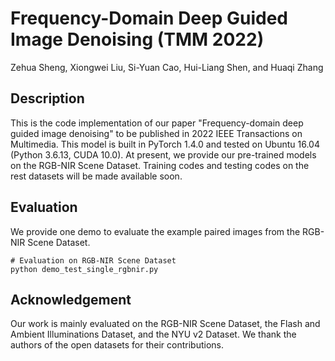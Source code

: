 # Frequency-Domain Deep Guided Image Denoising (TMM 2022)
Zehua Sheng, Xiongwei Liu, Si-Yuan Cao, Hui-Liang Shen, and Huaqi Zhang

## Description
This is the code implementation of our paper "Frequency-domain deep guided image denoising" to be published in 2022 IEEE Transactions on Multimedia. This model is built in PyTorch 1.4.0 and tested on Ubuntu 16.04 (Python 3.6.13, CUDA 10.0). At present, we provide our pre-trained models on the RGB-NIR Scene Dataset. Training codes and testing codes on the rest datasets will be made available soon.


## Evaluation
We provide one demo to evaluate the example paired images from the RGB-NIR Scene Dataset.
```
# Evaluation on RGB-NIR Scene Dataset
python demo_test_single_rgbnir.py
```

## Acknowledgement
Our work is mainly evaluated on the RGB-NIR Scene Dataset, the Flash and Ambient Illuminations Dataset, and the NYU v2 Dataset. We thank the authors of the open datasets for their contributions.
